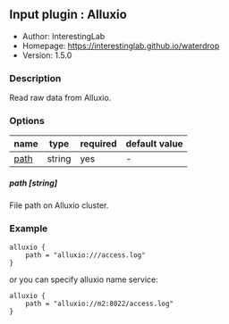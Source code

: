 ## Input plugin : Alluxio

* Author: InterestingLab
* Homepage: https://interestinglab.github.io/waterdrop
* Version: 1.5.0

### Description

Read raw data from Alluxio.

### Options

| name | type | required | default value |
| --- | --- | --- | --- |
| [path](#path-string) | string | yes | - |

##### path [string]

File path on Alluxio cluster.

### Example

```
alluxio {
    path = "alluxio:///access.log"
}
```

or you can specify alluxio name service:

```
alluxio {
    path = "alluxio://m2:8022/access.log"
}
```
